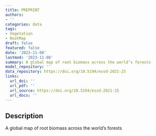 ```yaml
---
title: PREPRINT
authors:
- ''
categories: data
tags:
- Vegetation
- RootMap
draft: false
featured: false
date: '2023-11-08'
lastmod: '2023-11-08'
summary: A global map of root biomass across the world’s forests
model_repository: ''
data_repository: https://doi.org/10.5194/essd-2021-25
links:
  url_doi: ''
  url_pdf: ''
  url_source: https://doi.org/10.5194/essd-2021-25
  url_docs: ''
---
```


## Description

A global map of root biomass across the world’s forests

